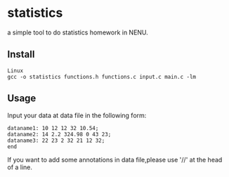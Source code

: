 # statistics
a simple tool to do statistics homework in NENU.
## Install
    Linux
    gcc -o statistics functions.h functions.c input.c main.c -lm
## Usage
Input your data at data file in the following form:
    
    dataname1: 10 12 12 32 10.54;
    dataname2: 14 2.2 324.98 0 43 23;
    dataname3: 22 23 2 32 21 12 32;
    end
    
If you want to add some annotations in data file,please use '//' at the head of a line.
    
    

